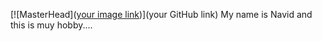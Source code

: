 [![MasterHead]([your image link](https://giphy.com/gifs/coding-zOvBKUUEERdNm))](your GitHub link)
My name is Navid and this is muy hobby....

